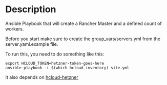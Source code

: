 # Description

Ansible Playbook that will create a Rancher Master and a defined count of workers.

Before you start make sure to create the group_vars/servers.yml from the server.yaml.example file.

To run this, you need to do something like this:

```
export HCLOUD_TOKEN=hetzner-token-goes-here
ansible-playbook -i $(which hcloud_inventory) site.yml
```

It also depends on [hcloud-hetzner](https://github.com/thetechnick/hcloud-ansible)
